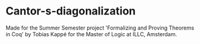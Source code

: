 # Cantor-s-diagonalization
Made for the Summer Semester project 'Formalizing and Proving Theorems in Coq' by Tobias Kappé for the Master of Logic at ILLC, Amsterdam.
